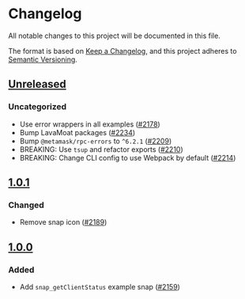 # Changelog

All notable changes to this project will be documented in this file.

The format is based on [Keep a Changelog](https://keepachangelog.com/en/1.0.0/),
and this project adheres to [Semantic Versioning](https://semver.org/spec/v2.0.0.html).

## [Unreleased]

### Uncategorized

- Use error wrappers in all examples ([#2178](https://github.com/MetaMask/snaps-skunkworks.git/pull/2178))
- Bump LavaMoat packages ([#2234](https://github.com/MetaMask/snaps-skunkworks.git/pull/2234))
- Bump `@metamask/rpc-errors` to `^6.2.1` ([#2209](https://github.com/MetaMask/snaps-skunkworks.git/pull/2209))
- BREAKING: Use `tsup` and refactor exports ([#2210](https://github.com/MetaMask/snaps-skunkworks.git/pull/2210))
- BREAKING: Change CLI config to use Webpack by default ([#2214](https://github.com/MetaMask/snaps-skunkworks.git/pull/2214))

## [1.0.1]

### Changed

- Remove snap icon ([#2189](https://github.com/MetaMask/snaps/pull/2189))

## [1.0.0]

### Added

- Add `snap_getClientStatus` example snap ([#2159](https://github.com/MetaMask/snaps/pull/2159))

[Unreleased]: https://github.com/MetaMask/snaps-skunkworks.git/compare/@metamask/client-status-example-snap@1.0.1...HEAD
[1.0.1]: https://github.com/MetaMask/snaps-skunkworks.git/compare/@metamask/client-status-example-snap@1.0.0...@metamask/client-status-example-snap@1.0.1
[1.0.0]: https://github.com/MetaMask/snaps-skunkworks.git/releases/tag/@metamask/client-status-example-snap@1.0.0
